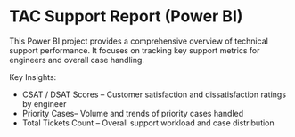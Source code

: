 # TAC Support Report (Power BI)

This Power BI project provides a comprehensive overview of technical support performance. It focuses on tracking key support metrics for engineers and overall case handling.

Key Insights:
- CSAT / DSAT Scores – Customer satisfaction and dissatisfaction ratings by engineer
- Priority Cases– Volume and trends of priority cases handled
- Total Tickets Count – Overall support workload and case distribution

